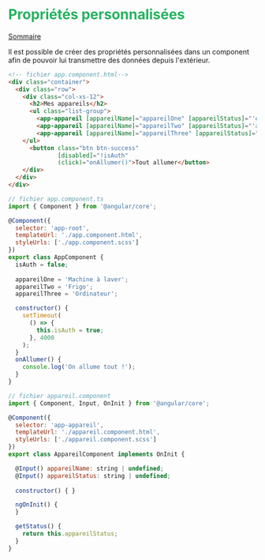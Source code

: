 # <div style="color: #26B260">**Propriétés personnalisées**</div>

[Sommaire](./00-Sommaire.md)

Il est possible de créer des propriétés personnalisées dans un component afin de pouvoir lui transmettre des données depuis l'extérieur.

```html
<!-- fichier app.component.html-->
<div class="container">
  <div class="row">
    <div class="col-xs-12">
      <h2>Mes appareils</h2>
      <ul class="list-group">
        <app-appareil [appareilName]="appareilOne" [appareilStatus]="'éteint'"></app-appareil>
        <app-appareil [appareilName]="appareilTwo" [appareilStatus]="'allumé'"></app-appareil>
        <app-appareil [appareilName]="appareilThree" [appareilStatus]="'éteint'"></app-appareil>
    </ul>
      <button class="btn btn-success"
              [disabled]="!isAuth"
              (click)="onAllumer()">Tout allumer</button>
    </div>
  </div>
</div>
```

```javascript
// fichier app.component.ts
import { Component } from '@angular/core';

@Component({
  selector: 'app-root',
  templateUrl: './app.component.html',
  styleUrls: ['./app.component.scss']
})
export class AppComponent {
  isAuth = false;
  
  appareilOne = 'Machine à laver';
  appareilTwo = 'Frigo';
  appareilThree = 'Ordinateur';

  constructor() {
    setTimeout(
      () => {
        this.isAuth = true;
      }, 4000
    );
  }
  onAllumer() {
    console.log('On allume tout !');
  }
}
```

```javascript
// fichier appareil.component
import { Component, Input, OnInit } from '@angular/core';

@Component({
  selector: 'app-appareil',
  templateUrl: './appareil.component.html',
  styleUrls: ['./appareil.component.scss']
})
export class AppareilComponent implements OnInit {

  @Input() appareilName: string | undefined;
  @Input() appareilStatus: string | undefined;
  
  constructor() { }

  ngOnInit() {
  }

  getStatus() {
    return this.appareilStatus;
  }
}
```

